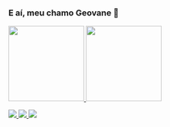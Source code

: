 ### E aí, meu chamo Geovane 👋

<!--
**uburi/uburi** is a ✨ _special_ ✨ repository because its `README.md` (this file) appears on your GitHub profile.

Here are some ideas to get you started:

- 🔭 I’m currently working on ...
- 🌱 I’m currently learning ...
- 👯 I’m looking to collaborate on ...
- 🤔 I’m looking for help with ...
- 💬 Ask me about ...
- 📫 How to reach me: ...
- 😄 Pronouns: ...
- ⚡ Fun fact: ...
-->
<div>
  <a href="https://github.com/uburi">
<img height="150em" src="https://github-readme-stats.vercel.app/api?username=uburi&show_icons=true&theme=dark" />
<img height="150em" src="https://github-readme-stats.vercel.app/api/top-langs/?username=uburi&layout=compact&show_icons=true&theme=dark" />
</div>
  
<a href="https://www.linkedin.com/in/geovaneassuncao/" > <img src="https://img.shields.io/badge/LinkedIn-0077B5?style=for-the-badge&logo=linkedin&logoColor=white" />
<a href="#"> <img src="https://img.shields.io/badge/Telegram-2CA5E0?style=for-the-badge&logo=telegram&logoColor=white" />
<a href="#"> <img src="https://img.shields.io/badge/Gmail-D14836?style=for-the-badge&logo=gmail&logoColor=white" />
